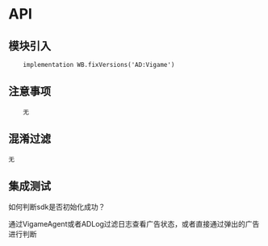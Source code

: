 # API

## 模块引入

```text
    implementation WB.fixVersions('AD:Vigame')
```

## 注意事项

```text
    无
```

## 混淆过滤

```text
无
```

## 集成测试

如何判断sdk是否初始化成功？

通过VigameAgent或者ADLog过滤日志查看广告状态，或者直接通过弹出的广告进行判断

